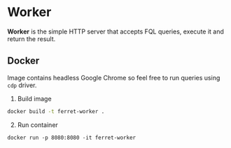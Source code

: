 # Worker

**Worker** is the simple HTTP server that accepts FQL queries, execute it and return the result.

## Docker

Image contains headless Google Chrome so feel free to run queries using `cdp` driver.

1. Build image
```sh
docker build -t ferret-worker .
```

2. Run container
```
docker run -p 8080:8080 -it ferret-worker
```